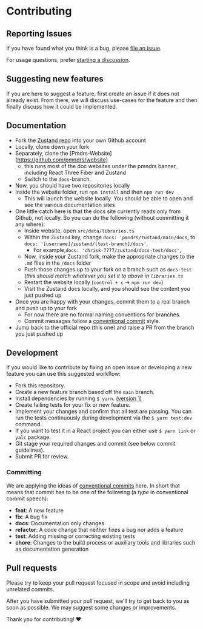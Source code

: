 # Contributing

## Reporting Issues

If you have found what you think is a bug, please [file an issue](https://github.com/pmndrs/zustand/issues/new).

For usage questions, prefer [starting a discussion](https://github.com/pmndrs/zustand/discussions/new).

## Suggesting new features

If you are here to suggest a feature, first create an issue if it does not already exist. From there, we will discuss use-cases for the feature and then finally discuss how it could be implemented.

## Documentation

- Fork the [Zustand repo](https://github.com/pmndrs/zustand/) into your own Github account
- Locally, clone down your fork
- Separately, clone the [Pmdrs-Website](https://github.com/pmndrs/website}
  - this runs most of the doc websites under the pmndrs banner, including React Three Fiber and Zustand
  - Switch to the `docs`-branch.
- Now, you should have two repositories locally
- Inside the website folder, run `npm install` and then `npm run dev`
  - This will launch the website locally. You should be able to open and see the various documentation sites
- One little catch here is that the docs site currently reads only from Github, not locally. So you can do the following (without committing it any where):
  - Inside website, open `src/data/libraries.ts`
  - Within the `Zustand` key, change `docs: 'pmndrs/zustand/main/docs`, to `docs: '[username]/zustand/[test-branch]/docs'`,
    - For example,`docs: 'chrisk-7777/zustand/docs-test/docs'`,
  - Now, inside your Zustand fork, make the appropriate changes to the `.md` files in the `/docs` folder
  - Push those changes up to your fork on a branch such as `docs-test` (_this should match whatever you set it to above in `libraries.ts`_
  - Restart the website locally (`control + c` -> `npm run dev`)
  - Visit the Zustand docs locally, and you should see the content you just pushed up
- Once you are happy with your changes, commit them to a real branch and push up to your fork
  - For now there are no formal naming conventions for branches.
  - Commit messages follow a [conventional commit](#committing) style.
- Jump back to the official repo (this one) and raise a PR from the branch you just pushed up

## Development

If you would like to contribute by fixing an open issue or developing a new feature you can use this suggested workflow:

- Fork this repository.
- Create a new feature branch based off the `main` branch.
- Install dependencies by running `$ yarn`. [(version 1)](https://classic.yarnpkg.com/lang/en/docs/install)
- Create failing tests for your fix or new feature.
- Implement your changes and confirm that all test are passing. You can run the tests continuously during development via the `$ yarn test:dev` command.
- If you want to test it in a React project you can either use `$ yarn link` or `yalc` package.
- Git stage your required changes and commit (see below commit guidelines).
- Submit PR for review.

### Committing

We are applying the ideas of [conventional commits](https://www.conventionalcommits.org/en/v1.0.0/) here. In short that means that commit has to be one of the following (a _type_ in conventional commit speech):

- **feat**: A new feature
- **fix**: A bug fix
- **docs**: Documentation only changes
- **refactor**: A code change that neither fixes a bug nor adds a feature
- **test**: Adding missing or correcting existing tests
- **chore**: Changes to the build process or auxiliary tools and libraries such as documentation
  generation

## Pull requests

Please try to keep your pull request focused in scope and avoid including unrelated commits.

After you have submitted your pull request, we'll try to get back to you as soon as possible. We may suggest some changes or improvements.

Thank you for contributing! :heart:
